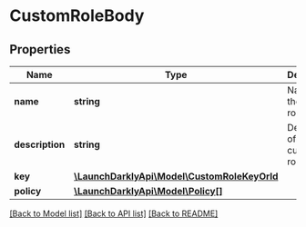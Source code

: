 # CustomRoleBody

## Properties
Name | Type | Description | Notes
------------ | ------------- | ------------- | -------------
**name** | **string** | Name of the custom role. | 
**description** | **string** | Description of the custom role. | [optional] 
**key** | [**\LaunchDarklyApi\Model\CustomRoleKeyOrId**](CustomRoleKeyOrId.md) |  | 
**policy** | [**\LaunchDarklyApi\Model\Policy[]**](Policy.md) |  | 

[[Back to Model list]](../README.md#documentation-for-models) [[Back to API list]](../README.md#documentation-for-api-endpoints) [[Back to README]](../README.md)



